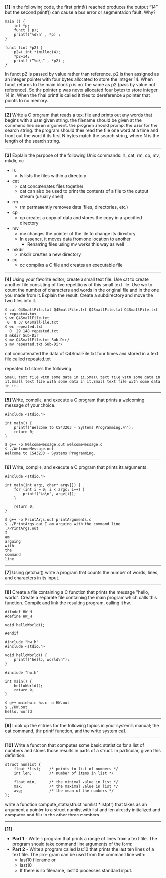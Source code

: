 **[1]** In the following code, the first printf() reached produces the output “14” but the second printf() can cause a bus error or segmentation fault. Why? 

```
main () {
    int *p;
    funct ( p);
    printf(“%d\n” , *p) ;
}

funct (int *p2) {
    p2=( int *)malloc(4);
    *p2=14;
    printf (“%d\n” , *p2) ;
} 
```
In funct p2 is passed by value rather than reference. p2 is then assigned  as an integer pointer with four bytes allocated to store the integer 14. When funct returns to the main block p is not the same as p2 (pass by value not reference). So the pointer p was never allocated four bytes to store integer 14 in. When the final printf is called it tries to dereference a pointer that points to no memory.

<hr>

**[2]** Write a C program that reads a text file and prints out any words that begins with a user given string. the filename should be given at the command line as an argument. the program should prompt the user for the search string. the program should then read the file one word at a time and front out the word if its first N bytes match the search string, where N is the length of the search string.

<hr>

**[3]** Explain the purpose of the following Unix commands: ls, cat, rm, cp, mv, mkdir, cc

* ls
    * ls lists the files within a directory
* cat
    * cat concatenates files together
    * cat can also be used to print the contents of a file to the output stream (usually shell)
* rm
    * rm permanently removes data (files, directories, etc.)
* cp
    * cp creates a copy of data and stores the copy in a specified directory
* mv
    * mv changes the pointer of the file to change its directory
    * In essence, it moves data from one location to another
        * Renaming files using mv works this way as well
* mkdir
    * mkdir creates a new directory
* cc
    * cc compiles a C file and creates an executable file

<hr>

**[4]** Using your favorite editor, create a small text file. Use cat to create another file consisting of five repetitions of this small text file. Use wc to count the number of characters and words in the original file and in the one you made from it. Explain the result. Create a subdirectory and move the two files into it.

```
$ cat Q4SmallFile.txt Q4SmallFile.txt Q4SmallFile.txt Q4SmallFile.txt > repeated.txt
$ wc Q4SmallFile.txt 
 0  8 37 Q4SmallFile.txt
$ wc repeated.txt 
  0  29 148 repeated.txt
$ mkdir Sub-Dir
$ mv Q4SmallFile.txt Sub-Dir/
$ mv repeated.txt Sub-Dir/

```

cat concatenated the data of Q4SmallFile.txt four times and stored in a text file called repeated.txt

repeated.txt stores the following:
```
Small text file with some data in it.Small text file with some data in it.Small text file with some data in it.Small text file with some data in it.
```

<hr>

**[5]** Write, compile, and execute a C program that prints a welcoming message of your choice.

```
#include <stdio.h>

int main() {
    printf("Welcome to CS43203 - Systems Programming.\n");
    return 0;
}
```
```
$ g++ -o WelcomeMessage.out welcomeMessage.c 
$ ./WelcomeMessage.out 
Welcome to CS43203 - Systems Programming.
```
<hr>

**[6]** Write, compile, and execute a C program that prints its arguments.
```
#include <stdio.h>

int main(int argc, char* argv[]) {
    for (int i = 0; i < argc; i++) {
        printf("%s\n", argv[i]);
    }
    
    return 0;
}
```
```
$ g++ -o PrintArgs.out printArguments.c
$ ./PrintArgs.out I am arguing with the command line
./PrintArgs.out
I
am
arguing
with
the
command
line

```
<hr>

**[7]** Using getchar() write a program that counts the number of words, lines, and characters in its input.

<hr>

**[8]** Create a file containing a C function that prints the message "hello, world". Create a separate file containing the main program which calls this function. Compile and link the resulting program, calling it hw.
```
#ifndef HW_H
#define HW_H

void helloWorld();

#endif
```
```
#include "hw.h"
#include <stdio.h>

void helloWorld() {
    printf("hello, world\n");
}
```
```
#include "hw.h"

int main() {
    helloWorld();
    return 0;
}
```
```
$ g++ mainhw.c hw.c -o HW.out
$ ./HW.out 
hello, world
```

<hr>

**[9]** Look up the entries for the following topics in your system’s manual; the cat command, the printf function, and the write system call.

<hr>

**[10]** Write a function that computes some basic statistics for a list of numbers and stores those results in parts of a struct. In particular, given this definition:
```
struct numlist {
    float *list;    /* points to list of numbers */
    int len;        /* number of items in list */

    float min,      /* the minimal value in list */
    max,            /* the maximal value in list */
    avg;            /* the mean of the numbers */
};
```

write a function compute_stats(struct numlist *listptr) that takes as an argument a pointer to a struct numlist with list and len already initialized and computes and fills in the other three members

<hr>

**[11]**
* **Part 1** - Write a program that prints a range of lines from a text file. The program should take command line arguments of the form:
* **Part 2** - Write a program called last10 that prints the last ten lines of a text file. The pro- gram can be used from the command line with:
    * last10 filename or
    * last10
    * If there is no filename, last10 processes standard input. 

